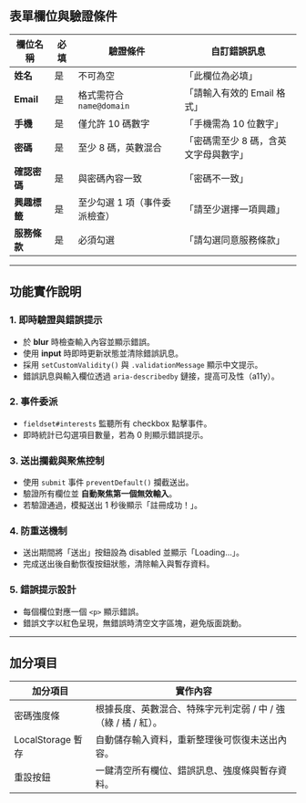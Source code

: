 ## 表單欄位與驗證條件

| 欄位名稱 | 必填 | 驗證條件 | 自訂錯誤訊息 |
|-----------|------|-----------|----------------|
| **姓名** | 是 | 不可為空 | 「此欄位為必填」 |
| **Email** | 是 | 格式需符合 `name@domain` | 「請輸入有效的 Email 格式」 |
| **手機** | 是 | 僅允許 10 碼數字 | 「手機需為 10 位數字」 |
| **密碼** | 是 | 至少 8 碼，英數混合 | 「密碼需至少 8 碼，含英文字母與數字」 |
| **確認密碼** | 是 | 與密碼內容一致 | 「密碼不一致」 |
| **興趣標籤** | 是 | 至少勾選 1 項（事件委派檢查） | 「請至少選擇一項興趣」 |
| **服務條款** | 是 | 必須勾選 | 「請勾選同意服務條款」 |

---

## 功能實作說明

### 1. 即時驗證與錯誤提示
- 於 **blur** 時檢查輸入內容並顯示錯誤。
- 使用 **input** 時即時更新狀態並清除錯誤訊息。
- 採用 `setCustomValidity()` 與 `.validationMessage` 顯示中文提示。
- 錯誤訊息與輸入欄位透過 `aria-describedby` 鏈接，提高可及性（a11y）。

### 2. 事件委派
- `fieldset#interests` 監聽所有 checkbox 點擊事件。
- 即時統計已勾選項目數量，若為 0 則顯示錯誤提示。

### 3. 送出攔截與聚焦控制
- 使用 `submit` 事件 `preventDefault()` 攔截送出。
- 驗證所有欄位並 **自動聚焦第一個無效輸入**。
- 若驗證通過，模擬送出 1 秒後顯示「註冊成功！」。

### 4. 防重送機制
- 送出期間將「送出」按鈕設為 disabled 並顯示「Loading...」。
- 完成送出後自動恢復按鈕狀態，清除輸入與暫存資料。

### 5. 錯誤提示設計
- 每個欄位對應一個 `<p>` 顯示錯誤。
- 錯誤文字以紅色呈現，無錯誤時清空文字區塊，避免版面跳動。

---

## 加分項目

| 加分項目 | 實作內容 |
|-----------|-----------|
| 密碼強度條 | 根據長度、英數混合、特殊字元判定弱 / 中 / 強（綠 / 橘 / 紅）。 |
| LocalStorage 暫存 | 自動儲存輸入資料，重新整理後可恢復未送出內容。 |
| 重設按鈕 | 一鍵清空所有欄位、錯誤訊息、強度條與暫存資料。 |
